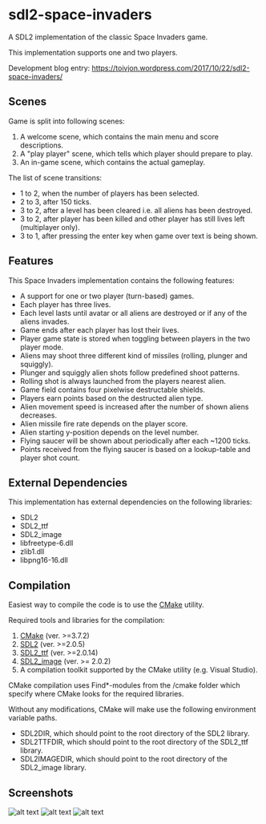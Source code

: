 # sdl2-space-invaders
A SDL2 implementation of the classic Space Invaders game.

This implementation supports one and two players.

Development blog entry: https://toivjon.wordpress.com/2017/10/22/sdl2-space-invaders/ 

## Scenes
Game is split into following scenes:
1. A welcome scene, which contains the main menu and score descriptions.
2. A "play player" scene, which tells which player should prepare to play.
3. An in-game scene, which contains the actual gameplay.

The list of scene transitions:
* 1 to 2, when the number of players has been selected.
* 2 to 3, after 150 ticks.
* 3 to 2, after a level has been cleared i.e. all aliens has been destroyed.
* 3 to 2, after player has been killed and other player has still lives left (multiplayer only).
* 3 to 1, after pressing the enter key when game over text is being shown.

## Features
This Space Invaders implementation contains the following features:
* A support for one or two player (turn-based) games.
* Each player has three lives.
* Each level lasts until avatar or all aliens are destroyed or if any of the aliens invades.
* Game ends after each player has lost their lives.
* Player game state is stored when toggling between players in the two player mode.
* Aliens may shoot three different kind of missiles (rolling, plunger and squiggly).
* Plunger and squiggly alien shots follow predefined shoot patterns.
* Rolling shot is always launched from the players nearest alien.
* Game field contains four pixelwise destructable shields.
* Players earn points based on the destructed alien type.
* Alien movement speed is increased after the number of shown aliens decreases.
* Alien missile fire rate depends on the player score.
* Alien starting y-position depends on the level number.
* Flying saucer will be shown about periodically after each ~1200 ticks.
* Points received from the flying saucer is based on a lookup-table and player shot count.

## External Dependencies
This implementation has external dependencies on the following libraries:
* SDL2
* SDL2_ttf
* SDL2_image
* libfreetype-6.dll
* zlib1.dll
* libpng16-16.dll

## Compilation
Easiest way to compile the code is to use the [CMake](https://cmake.org/) utility.

Required tools and libraries for the compilation:
1. [CMake](https://cmake.org/) (ver. >=3.7.2)
2. [SDL2](https://www.libsdl.org/download-2.0.php) (ver. >=2.0.5)
3. [SDL2_ttf](https://www.libsdl.org/projects/SDL_ttf/) (ver. >=2.0.14)
4. [SDL2_image](https://www.libsdl.org/projects/SDL_image/) (ver. >= 2.0.2)
5. A compilation toolkit supported by the CMake utility (e.g. Visual Studio).

CMake compilation uses Find*-modules from the /cmake folder which specify where CMake looks for the required libraries.

Without any modifications, CMake will make use the following environment variable paths.
* SDL2DIR, which should point to the root directory of the SDL2 library.
* SDL2TTFDIR, which should point to the root directory of the SDL2_ttf library.
* SDL2IMAGEDIR, which should point to the root directory of the SDL2_image library.

## Screenshots
![alt text](https://github.com/toivjon/sdl2-space-invaders/blob/master/screenshots/welcome-scene.png "WelcomeScene")
![alt text](https://github.com/toivjon/sdl2-space-invaders/blob/master/screenshots/playplayer-scene.png "PlayerPlayerScene")
![alt text](https://github.com/toivjon/sdl2-space-invaders/blob/master/screenshots/ingame-scene.png "IngameScene")
